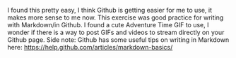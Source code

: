 I found this pretty easy, I think Github is getting easier for me to use, it makes more sense to me now. This exercise was good practice for writing with Markdown/in Github. I found a cute Adventure Time GIF to use, I wonder if there is a way to post GIFs and videos to stream directly on your Github page. Side note: Github has some useful tips on writing in Markdown here: https://help.github.com/articles/markdown-basics/ 